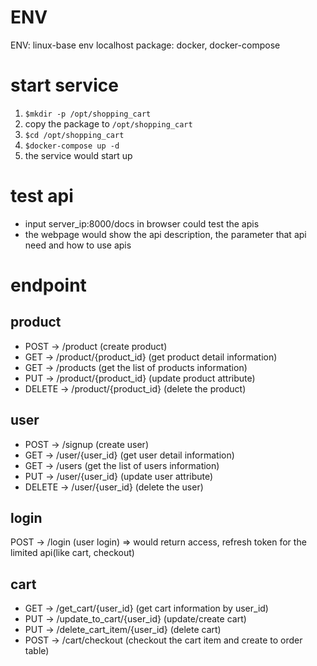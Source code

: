 # ENV
ENV: linux-base env
localhost package: docker, docker-compose


# start service
1. `$mkdir -p /opt/shopping_cart`
2. copy the package to `/opt/shopping_cart`
3. `$cd /opt/shopping_cart`
3. `$docker-compose up -d`
4. the service would start up


# test api
* input server_ip:8000/docs in browser could test the apis
* the webpage would show the api description, the parameter that api need and how to use apis


# endpoint

## product
* POST -> /product (create product)
* GET -> /product/{product_id} (get product detail information)
* GET -> /products (get the list of products information)
* PUT -> /product/{product_id} (update product attribute)
* DELETE -> /product/{product_id} (delete the product)


## user
* POST -> /signup (create user)
* GET -> /user/{user_id} (get user detail information)
* GET -> /users (get the list of users information)
* PUT -> /user/{user_id} (update user attribute)
* DELETE -> /user/{user_id} (delete the user)


## login
POST -> /login (user login)
=> would return access, refresh token for the limited api(like cart, checkout)


## cart
* GET -> /get_cart/{user_id} (get cart information by user_id)
* PUT -> /update_to_cart/{user_id} (update/create cart)
* PUT -> /delete_cart_item/{user_id} (delete cart)
* POST -> /cart/checkout (checkout the cart item and create to order table)

